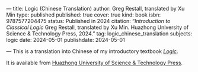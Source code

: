 —
title: Logic (Chinese Translation)
author: Greg Restall, translated by Xu Min
type: published
published: true
cover: true
kind: book
isbn: 9787577204475
status: Published in 2024
citation: “<em>Introduction to Classical Logic</em> Greg Restall, translated by  Xu Min. Huazhong University of Science &amp; Technology Press, 2024.”
tag: logic_chinese_translation
subjects: logic
date: 2024-05-01
publishdate: 2024-05-01

—
This is a translation into Chinese of my introductory textbook <em><a href=“https://consequently.org/writing/logic/”>Logic</a></em>. 

It is available from [Huazhong University of Science &amp; Technology Press](http://bookcenter.hustp.com/detail/20672.html).